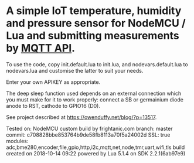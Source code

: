 # A simple IoT temperature, humidity and pressure sensor for NodeMCU / Lua and submitting measurements by [MQTT API](https://en.wikipedia.org/wiki/MQTT).

To use the code, copy init.default.lua to init.lua, and nodevars.default.lua to nodevars.lua and customise the latter to suit your needs.

Enter your own APIKEY as appropriate.

The deep sleep function used depends on an external connection which you must make for it to work properly: connect a SB or germainium diode anode to RST, cathode to GPIO16 (D0).

See project described at https://owenduffy.net/blog/?p=13517.

Tested on:
NodeMCU custom build by frightanic.com
        branch: master
        commit: c708828bbe853764b9de58fb8113a70f5a24002d
        SSL: true
        modules: adc,bme280,encoder,file,gpio,http,i2c,mqtt,net,node,tmr,uart,wifi,tls
 build created on 2018-10-14 09:22
 powered by Lua 5.1.4 on SDK 2.2.1(6ab97e9)


